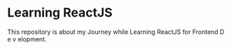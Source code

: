 # Learning ReactJS

This repository is about my Journey while Learning ReactJS for Frontend D e v elopment.


